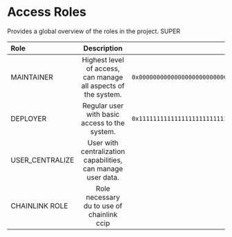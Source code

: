 # Access Roles

Provides a global overview of the roles in the project. SUPER

| Role            |                          Description                           |                                      Address |
| :-------------- | :------------------------------------------------------------: | -------------------------------------------: |
| MAINTAINER      | Highest level of access, can manage all aspects of the system. | `0x0000000000000000000000000000000000000000` |
| DEPLOYER        |         Regular user with basic access to the system.          | `0x1111111111111111111111111111111111111111` |
| USER_CENTRALIZE |  User with centralization capabilities, can manage user data.  |                                          `0x |
| CHAINLINK ROLE  |           Role necessary du to use of chainlink ccip           |                                              |



